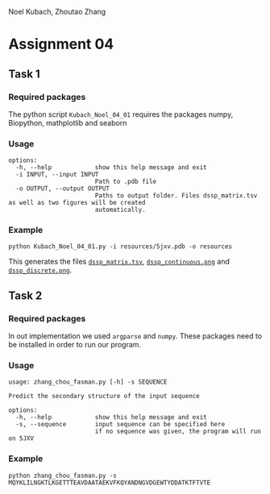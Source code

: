 Noel Kubach, Zhoutao Zhang

# Assignment 04

## Task 1
### Required packages
The python script `Kubach_Noel_04_01` requires the packages
numpy, Biopython, mathplotlib and seaborn

### Usage
```
options:
  -h, --help            show this help message and exit
  -i INPUT, --input INPUT
                        Path to .pdb file
  -o OUTPUT, --output OUTPUT
                        Paths to output folder. Files dssp_matrix.tsv as well as two figures will be created
                        automatically.
```

### Example
```shell
python Kubach_Noel_04_01.py -i resources/5jxv.pdb -o resources
```
This generates the files [`dssp_matrix.tsv`](resources/dssp_matrix.tsv),
[`dssp_continuous.png`](resources/dssp_continuous.png) and
[`dssp_discrete.png`](resources/dssp_discrete.png).

## Task 2

### Required packages
In out implementation we used `argparse` and `numpy`.
These packages need to be installed in order to run our program.

### Usage
```
usage: zhang_chou_fasman.py [-h] -s SEQUENCE

Predict the secondary structure of the input sequence

options:
  -h, --help            show this help message and exit
  -s, --sequence        input sequence can be specified here
                        if no sequence was given, the program will run on 5JXV
```
### Example
```shell
python zhang_chou_fasman.py -s MQYKLILNGKTLKGETTTEAVDAATAEKVFKQYANDNGVDGEWTYDDATKTFTVTE
```
